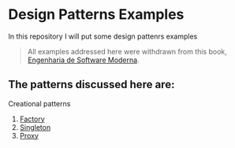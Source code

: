 # Design Patterns Examples
In this repository I will put some design pattenrs examples


> All examples addressed here were withdrawn from this book, [Engenharia de Software Moderna](http://www.engsoftmoderna.dcc.ufmg.br/).

## The patterns discussed here are:

Creational patterns

1. [Factory](https://github.com/AdsonVieira/design-patterns-examples/tree/main/src/creational/factory)
2. [Singleton](https://github.com/AdsonVieira/design-patterns-examples/tree/main/src/creational/singleton)
2. [Proxy](https://github.com/AdsonVieira/design-patterns-examples/tree/main/src/creational/proxy)


